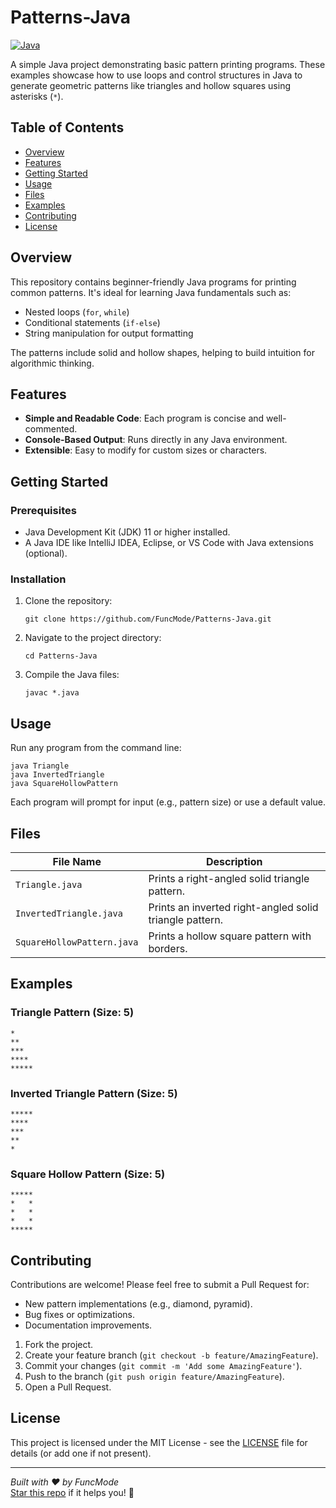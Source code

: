 # Patterns-Java

[![Java](https://img.shields.io/badge/Java-11%2B-blue?logo=java)](https://www.oracle.com/java/)

A simple Java project demonstrating basic pattern printing programs. These examples showcase how to use loops and control structures in Java to generate geometric patterns like triangles and hollow squares using asterisks (`*`).

## Table of Contents
- [Overview](#overview)
- [Features](#features)
- [Getting Started](#getting-started)
- [Usage](#usage)
- [Files](#files)
- [Examples](#examples)
- [Contributing](#contributing)
- [License](#license)

## Overview
This repository contains beginner-friendly Java programs for printing common patterns. It's ideal for learning Java fundamentals such as:
- Nested loops (`for`, `while`)
- Conditional statements (`if-else`)
- String manipulation for output formatting

The patterns include solid and hollow shapes, helping to build intuition for algorithmic thinking.

## Features
- **Simple and Readable Code**: Each program is concise and well-commented.
- **Console-Based Output**: Runs directly in any Java environment.
- **Extensible**: Easy to modify for custom sizes or characters.

## Getting Started
### Prerequisites
- Java Development Kit (JDK) 11 or higher installed.
- A Java IDE like IntelliJ IDEA, Eclipse, or VS Code with Java extensions (optional).

### Installation
1. Clone the repository:
   ```
   git clone https://github.com/FuncMode/Patterns-Java.git
   ```
2. Navigate to the project directory:
   ```
   cd Patterns-Java
   ```
3. Compile the Java files:
   ```
   javac *.java
   ```

## Usage
Run any program from the command line:
```
java Triangle
java InvertedTriangle
java SquareHollowPattern
```
Each program will prompt for input (e.g., pattern size) or use a default value.

## Files
| File Name                  | Description                          |
|----------------------------|--------------------------------------|
| `Triangle.java`           | Prints a right-angled solid triangle pattern. |
| `InvertedTriangle.java`   | Prints an inverted right-angled solid triangle pattern. |
| `SquareHollowPattern.java`| Prints a hollow square pattern with borders. |

## Examples

### Triangle Pattern (Size: 5)
```
*
**
***
****
*****
```

### Inverted Triangle Pattern (Size: 5)
```
*****
****
***
**
*
```

### Square Hollow Pattern (Size: 5)
```
*****
*   *
*   *
*   *
*****
```

## Contributing
Contributions are welcome! Please feel free to submit a Pull Request for:
- New pattern implementations (e.g., diamond, pyramid).
- Bug fixes or optimizations.
- Documentation improvements.

1. Fork the project.
2. Create your feature branch (`git checkout -b feature/AmazingFeature`).
3. Commit your changes (`git commit -m 'Add some AmazingFeature'`).
4. Push to the branch (`git push origin feature/AmazingFeature`).
5. Open a Pull Request.

## License
This project is licensed under the MIT License - see the [LICENSE](LICENSE) file for details (or add one if not present). 

---

*Built with ❤️ by FuncMode*  
[Star this repo](https://github.com/FuncMode/Patterns-Java) if it helps you! 🚀
